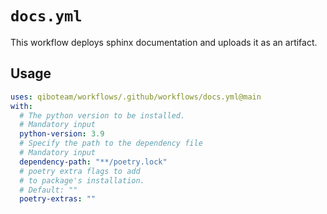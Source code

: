 # `docs.yml`

This workflow deploys sphinx documentation and uploads it as an artifact.

## Usage

```yaml
uses: qiboteam/workflows/.github/workflows/docs.yml@main
with:
  # The python version to be installed.
  # Mandatory input
  python-version: 3.9
  # Specify the path to the dependency file
  # Mandatory input
  dependency-path: "**/poetry.lock"
  # poetry extra flags to add
  # to package's installation.
  # Default: ""
  poetry-extras: ""
```
